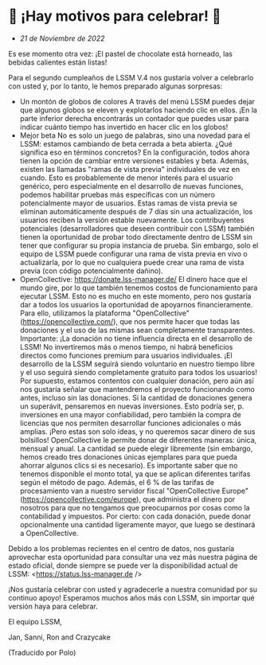 # 🎉 ¡Hay motivos para celebrar! 🎉

* *21 de Noviembre de 2022*

Es ese momento otra vez: ¡El pastel de chocolate está horneado, las bebidas calientes están listas!

Para el segundo cumpleaños de LSSM V.4 nos gustaría volver a celebrarlo con usted y, por lo tanto, le hemos preparado algunas sorpresas:
* Un montón de globos de colores
A través del menú LSSM puedes dejar que algunos globos se eleven y explotarlos haciendo clic en ellos. ¡En la parte inferior derecha encontrarás un contador que puedes usar para indicar cuánto tiempo has invertido en hacer clic en los globos!
* Mejor beta
  No es solo un juego de palabras, sino una novedad para el LSSM: estamos cambiando de beta cerrada a beta abierta.
  ¿Qué significa eso en términos concretos?
  En la configuración, todos ahora tienen la opción de cambiar entre versiones estables y beta. Además, existen las llamadas "ramas de vista previa" individuales de vez en cuando. Esto es probablemente de menor interés para el usuario genérico, pero especialmente en el desarrollo de nuevas funciones, podemos habilitar pruebas más específicas con un número potencialmente mayor de usuarios. Estas ramas de vista previa se eliminan automáticamente después de 7 días sin una actualización, los usuarios reciben la versión estable nuevamente.
  Los contribuyentes potenciales (desarrolladores que deseen contribuir con LSSM) también tienen la oportunidad de probar todo directamente dentro de LSSM sin tener que configurar su propia instancia de prueba. Sin embargo, solo el equipo de LSSM puede configurar una rama de vista previa en vivo o actualizarla, por lo que no cualquiera puede crear una rama de vista previa (con código potencialmente dañino).
* OpenCollective: <https://donate.lss-manager.de/>
  El dinero hace que el mundo gire, por lo que también tenemos costos de funcionamiento para ejecutar LSSM. Esto no es mucho en este momento, pero nos gustaría dar a todos los usuarios la oportunidad de apoyarnos financieramente. Para ello, utilizamos la plataforma "OpenCollective" (<https://opencollective.com/>), que nos permite hacer que todas las donaciones y el uso de las mismas sean completamente transparentes.
  Importante: ¡La donación no tiene influencia directa en el desarrollo de LSSM! No invertiremos más o menos tiempo, ni habrá beneficios directos como funciones premium para usuarios individuales. ¡El desarrollo de la LSSM seguirá siendo voluntario en nuestro tiempo libre y el uso seguirá siendo completamente gratuito para todos los usuarios!
  Por supuesto, estamos contentos con cualquier donación, pero aún así nos gustaría señalar que mantendremos el proyecto funcionando como antes, incluso sin las donaciones.
  Si la cantidad de donaciones genera un superávit, pensaremos en nuevas inversiones. Esto podría ser, p. inversiones en una mayor confiabilidad, pero también la compra de licencias que nos permiten desarrollar funciones adicionales o más amplias. ¡Pero estas son solo ideas, y no queremos sacar dinero de sus bolsillos!
  OpenCollective le permite donar de diferentes maneras: única, mensual y anual. La cantidad se puede elegir libremente (sin embargo, hemos creado tres donaciones únicas ejemplares para que pueda ahorrar algunos clics si es necesario). Es importante saber que no tenemos disponible el monto total, ya que se aplican diferentes tarifas según el método de pago. Además, el 6 % de las tarifas de procesamiento van a nuestro servidor fiscal "OpenCollective Europe" (<https://opencollective.com/europe>), que administra el dinero por nosotros para que no tengamos que preocuparnos por cosas como la contabilidad y impuestos.
  Por cierto: con cada donación, puede donar opcionalmente una cantidad ligeramente mayor, que luego se destinará a OpenCollective.
  
Debido a los problemas recientes en el centro de datos, nos gustaría aprovechar esta oportunidad para consultar una vez más nuestra página de estado oficial, donde siempre se puede ver la disponibilidad actual de LSSM: <https://status.lss-manager.de />

¡Nos gustaría celebrar con usted y agradecerle a nuestra comunidad por su continuo apoyo!
Esperamos muchos años más con LSSM, sin importar qué versión haya para celebrar.

El equipo LSSM,

Jan, Sanni, Ron and Crazycake

(Traducido por Polo)
